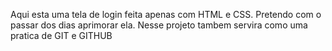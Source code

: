 Aqui esta uma tela de login feita apenas com HTML e CSS.
Pretendo com o passar dos dias aprimorar ela.
Nesse projeto tambem servira como uma pratica de GIT e GITHUB